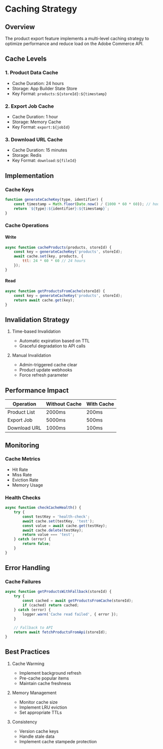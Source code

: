# Caching Strategy

## Overview

The product export feature implements a multi-level caching strategy to optimize performance and reduce load on the Adobe Commerce API.

## Cache Levels

### 1. Product Data Cache

- Cache Duration: 24 hours
- Storage: App Builder State Store
- Key Format: `products:${storeId}:${timestamp}`

### 2. Export Job Cache

- Cache Duration: 1 hour
- Storage: Memory Cache
- Key Format: `export:${jobId}`

### 3. Download URL Cache

- Cache Duration: 15 minutes
- Storage: Redis
- Key Format: `download:${fileId}`

## Implementation

### Cache Keys

```javascript
function generateCacheKey(type, identifier) {
    const timestamp = Math.floor(Date.now() / (1000 * 60 * 60)); // hourly timestamp
    return `${type}:${identifier}:${timestamp}`;
}
```

### Cache Operations

#### Write

```javascript
async function cacheProducts(products, storeId) {
    const key = generateCacheKey('products', storeId);
    await cache.set(key, products, {
        ttl: 24 * 60 * 60 // 24 hours
    });
}
```

#### Read

```javascript
async function getProductsFromCache(storeId) {
    const key = generateCacheKey('products', storeId);
    return await cache.get(key);
}
```

## Invalidation Strategy

1. Time-based Invalidation
   - Automatic expiration based on TTL
   - Graceful degradation to API calls

2. Manual Invalidation
   - Admin-triggered cache clear
   - Product update webhooks
   - Force refresh parameter

## Performance Impact

| Operation | Without Cache | With Cache |
|-----------|--------------|------------|
| Product List | 2000ms | 200ms |
| Export Job | 5000ms | 500ms |
| Download URL | 1000ms | 100ms |

## Monitoring

### Cache Metrics

- Hit Rate
- Miss Rate
- Eviction Rate
- Memory Usage

### Health Checks

```javascript
async function checkCacheHealth() {
    try {
        const testKey = 'health-check';
        await cache.set(testKey, 'test');
        const value = await cache.get(testKey);
        await cache.delete(testKey);
        return value === 'test';
    } catch (error) {
        return false;
    }
}
```

## Error Handling

### Cache Failures

```javascript
async function getProductsWithFallback(storeId) {
    try {
        const cached = await getProductsFromCache(storeId);
        if (cached) return cached;
    } catch (error) {
        logger.warn('Cache read failed', { error });
    }
    
    // Fallback to API
    return await fetchProductsFromApi(storeId);
}
```

## Best Practices

1. Cache Warming
   - Implement background refresh
   - Pre-cache popular items
   - Maintain cache freshness

2. Memory Management
   - Monitor cache size
   - Implement LRU eviction
   - Set appropriate TTLs

3. Consistency
   - Version cache keys
   - Handle stale data
   - Implement cache stampede protection 